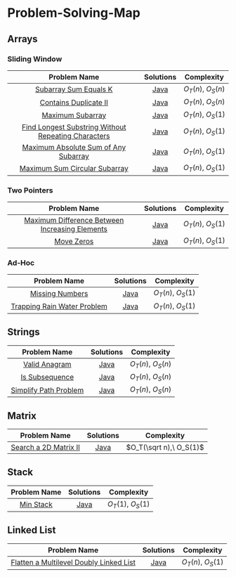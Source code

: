 # Problem-Solving-Map

## Arrays

### Sliding Window

| Problem Name | Solutions | Complexity |
|:-:|:-:|:-:|
| [Subarray Sum Equals K](https://leetcode.com/problems/subarray-sum-equals-k) | [Java](arrays/prefixSum/SumEqualsK.java) | $O_T(n),\ O_S(n)$ |
| [Contains Duplicate II](https://leetcode.com/problems/contains-duplicate-ii) | [Java](string/SimplifyPath.java) | $O_T(n),\ O_S(n)$ |
| [Maximum Subarray](https://leetcode.com/problems/maximum-subarray) | [Java](arrays/slidingWindow/MaximumSubarray/MaximumSubarray.java) | $O_T(n),\ O_S(1)$ |
| [Find Longest Substring Without Repeating Characters](https://leetcode.com/problems/longest-substring-without-repeating-characters/) | [Java](arrays/slidingWindow/LengthOfLongestSubstring.java) | $O_T(n),\ O_S(1)$ |
| [Maximum Absolute Sum of Any Subarray](https://leetcode.com/problems/maximum-absolute-sum-of-any-subarray/) | [Java](arrays/slidingWindow/MaximumAbsoluteSum/MaximumAbsoluteSum.java) | $O_T(n),\ O_S(1)$ |
| [Maximum Sum Circular Subarray](https://leetcode.com/problems/maximum-sum-circular-subarray) | [Java](arrays/slidingWindow/MaxSubarraySumCircular.java) | $O_T(n),\ O_S(1)$ |

### Two Pointers

| Problem Name | Solutions | Complexity |
|:-:|:-:|:-:|
| [Maximum Difference Between Increasing Elements](https://leetcode.com/problems/maximum-difference-between-increasing-elements/description/) | [Java](arrays/MaximumDifference.java) | $O_T(n),\ O_S(1)$|
| [Move Zeros](https://leetcode.com/problems/move-zeroes) | [Java](arrays/twoPointers/MoveZeroes.java) | $O_T(n),\ O_S(1)$ |

### Ad-Hoc

| Problem Name | Solutions | Complexity |
|:-:|:-:|:-:|
| [Missing Numbers](https://leetcode.com/problems/missing-number/) | [Java](arrays/MissingNumber/MissingNumber.java) | $O_T(n),\ O_S(1)$ |
| [Trapping Rain Water Problem](https://leetcode.com/problems/trapping-rain-water/) | [Java](arrays/adhoc/Trap.java) | $O_T(n),\ O_S(1)$ |

## Strings

| Problem Name | Solutions | Complexity |
|:-:|:-:|:-:|
| [Valid Anagram](https://leetcode.com/problems/valid-anagram/) | [Java](string/ValidAnagram/ValidAnagram.java)| $O_T(n),\ O_S(n)$ |
| [Is Subsequence](https://leetcode.com/problems/is-subsequence/) | [Java](string/IsSubsequence.java) | $O_T(n),\ O_S(n)$ |
| [Simplify Path Problem](https://leetcode.com/problems/simplify-path) | [Java](./string/SimplifyPath.java) | $O_T(n),\ O_S(n)$ |

## Matrix

| Problem Name | Solutions | Complexity |
|:-:|:-:|:-:|
| [Search a 2D Matrix II](https://leetcode.com/problems/search-a-2d-matrix-ii/) | [Java](matrix/SearchMatrix.java) | $O_T(\sqrt n),\ O_S(1)$ |

## Stack

| Problem Name | Solutions | Complexity |
|:-:|:-:|:-:|
| [Min Stack](https://leetcode.com/problems/min-stack) | [Java](stack/MinStack.java) | $O_T(1),\ O_S(1)$ |

## Linked List

| Problem Name | Solutions | Complexity |
|:-:|:-:|:-:|
| [Flatten a Multilevel Doubly Linked List](https://leetcode.com/problems/flatten-a-multilevel-doubly-linked-list/) | [Java](./linkedList/Flatten.java) | $O_T(n),\ O_S(1)$ |